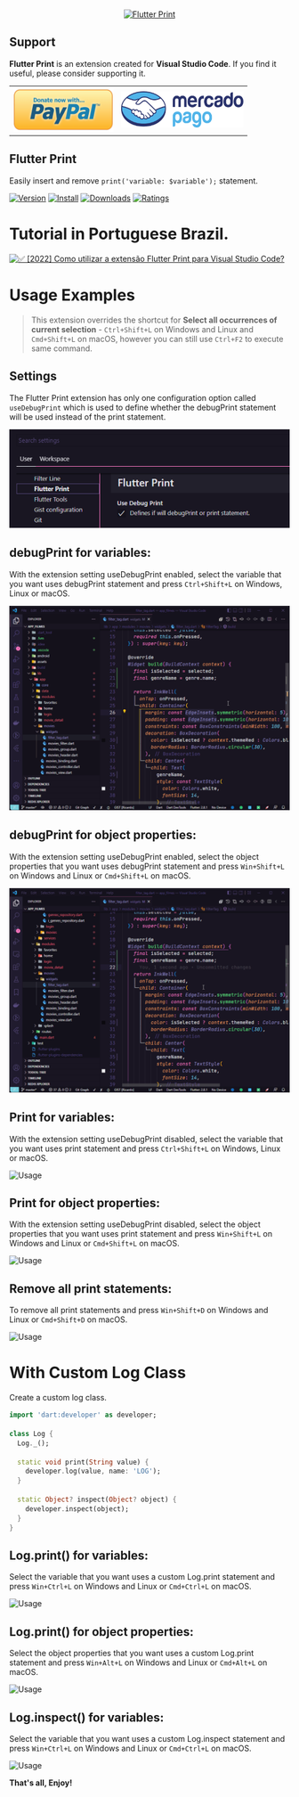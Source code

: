<p align="center">
  <br />
  <a title="Learn more about Flutter Print" href="https://github.com/ricardoemerson/flutter-print">
    <img src="https://raw.githubusercontent.com/ricardoemerson/flutter-print/master/images/cover-logo.png" alt="Flutter Print" width="256"  heigth="256"/>
    </a>
</p>

## Support

**Flutter Print** is an extension created for **Visual Studio Code**. If you find it useful, please consider supporting it.

<table align="center" width="100%" border="0">
  <tr>
    <td >
      <a title="PayPal" href="https://www.paypal.com/donate?hosted_button_id=X26H7L6AVMD96">
        <img src="https://raw.githubusercontent.com/ricardoemerson/create-flutter-widgets-and-classes/master/images/donate-with-paypal.png" alt="Create Widgets and Classes for Flutter Logo" width="180"  height="80"/>
      </a>
    </td>
    <td>
      <a title="Mercado Pago" href="https://mpago.la/1LvP93a">
        <img src="https://raw.githubusercontent.com/ricardoemerson/create-flutter-widgets-and-classes/master/images/donate-with-mercado-pago.png" alt="Create Widgets and Classes for Flutter Logo" width="220"  height="65"/>
      </a>
    </td>
  </tr>
</table>

## Flutter Print

Easily insert and remove `print('variable: $variable');` statement.

[![Version](https://vsmarketplacebadge.apphb.com/version/ricardo-emerson.flutter-print.svg)](https://marketplace.visualstudio.com/items?itemName=ricardo-emerson.flutter-print)
[![Install](https://vsmarketplacebadge.apphb.com/installs/ricardo-emerson.flutter-print.svg)](https://marketplace.visualstudio.com/items?itemName=ricardo-emerson.flutter-print)
[![Downloads](https://vsmarketplacebadge.apphb.com/downloads/ricardo-emerson.flutter-print.svg)](https://marketplace.visualstudio.com/items?itemName=ricardo-emerson.flutter-print)
[![Ratings](https://vsmarketplacebadge.apphb.com/rating-short/ricardo-emerson.flutter-print.svg)](https://marketplace.visualstudio.com/items?itemName=ricardo-emerson.flutter-print&ssr=false#review-details)

# Tutorial in Portuguese Brazil.
[![✅ [2022] Como utilizar a extensão Flutter Print para Visual Studio Code?](https://img.youtube.com/vi/Mg_Pg2jQ_p0/0.jpg)](https://www.youtube.com/watch?v=Mg_Pg2jQ_p0)

# Usage Examples

> This extension overrides the shortcut for **Select all occurrences of current selection** - `Ctrl+Shift+L` on Windows and Linux and `Cmd+Shift+L` on macOS, however you can still use `Ctrl+F2` to execute same command.


## Settings

The Flutter Print extension has only one configuration option called `useDebugPrint` which is used to define whether the debugPrint statement will be used instead of the print statement.

![Usage](images/use-debug-print-setting.png)

## debugPrint for variables:

With the extension setting useDebugPrint enabled, select the variable that you want uses debugPrint statement and press `Ctrl+Shift+L` on Windows, Linux or macOS.

![Usage](images/debug-print-variable.gif)


## debugPrint for object properties:

With the extension setting useDebugPrint enabled, select the object properties that you want uses debugPrint statement and press `Win+Shift+L` on Windows and Linux or `Cmd+Shift+L` on macOS.

![Usage](images/debug-print-object.gif)

## Print for variables:

With the extension setting useDebugPrint disabled, select the variable that you want uses print statement and press `Ctrl+Shift+L` on Windows, Linux or macOS.

![Usage](images/print-variable.gif)


## Print for object properties:

With the extension setting useDebugPrint disabled, select the object properties that you want uses print statement and press `Win+Shift+L` on Windows and Linux or `Cmd+Shift+L` on macOS.

![Usage](images/print-object.gif)


## Remove all print statements:

To remove all print statements and press `Win+Shift+D` on Windows and Linux or `Cmd+Shift+D` on macOS.

![Usage](images/delete-log.gif)


# With Custom Log Class

Create a custom log class.

```dart
import 'dart:developer' as developer;

class Log {
  Log._();

  static void print(String value) {
    developer.log(value, name: 'LOG');
  }

  static Object? inspect(Object? object) {
    developer.inspect(object);
  }
}
```

## Log.print() for variables:

Select the variable that you want uses a custom Log.print statement and press `Win+Ctrl+L` on Windows and Linux or `Cmd+Ctrl+L` on macOS.

![Usage](images/log-print-variable.gif)


## Log.print() for object properties:

Select the object properties that you want uses a custom Log.print statement and press `Win+Alt+L` on Windows and Linux or `Cmd+Alt+L` on macOS.

![Usage](images/print-object.gif)


## Log.inspect() for variables:

Select the variable that you want uses a custom Log.inspect statement and press `Win+Ctrl+L` on Windows and Linux or `Cmd+Ctrl+L` on macOS.

![Usage](images/log-inspect.gif)


**That's all, Enjoy!**
